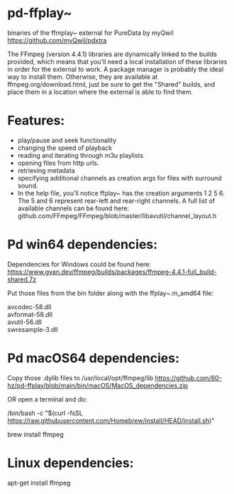 pd-ffplay~
=========
binaries of the ffmplay~ external for PureData by myQwil
https://github.com/myQwil/pdxtra

The FFmpeg (version 4.4.1) libraries are dynamically linked to the builds provided, which means that you'll need a local installation of these libraries in order for the external to work. A package manager is probably the ideal way to install them. Otherwise, they are available at ffmpeg.org/download.html, just be sure to get the "Shared" builds, and place them in a location where the external is able to find them.


Features:
====

* play/pause and seek functionality
* changing the speed of playback
* reading and iterating through m3u playlists
* opening files from http urls.
* retrieving metadata
* specifying additional channels as creation args for files with surround sound.
* In the help file, you'll notice ffplay~ has the creation arguments 1 2 5 6.
The 5 and 6 represent rear-left and rear-right channels.
A full list of available channels can be found here: github.com/FFmpeg/FFmpeg/blob/master/libavutil/channel_layout.h

Pd win64 dependencies:
====
Dependencies for Windows could be found here: https://www.gyan.dev/ffmpeg/builds/packages/ffmpeg-4.4.1-full_build-shared.7z

Put those files from the bin folder along with the ffplay~.m_amd64 file:  

avcodec-58.dll  
avformat-58.dll  
avutil-56.dll  
swresample-3.dll  

Pd macOS64 dependencies:
====

Copy those .dylib files to /usr/local/opt/ffmpeg/lib
https://github.com/60-hz/pd-ffplay/blob/main/bin/macOS/MacOS_dependencies.zip

OR open a terminal and do:

/bin/bash -c "$(curl -fsSL https://raw.githubusercontent.com/Homebrew/install/HEAD/install.sh)"  

brew install ffmpeg

Linux dependencies:
====

apt-get install ffmpeg
